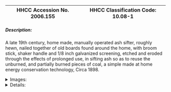 | **HHCC Accession No. 2006.155** |**HHCC Classification Code:  10.08-1**|
| ----------- | ----------- |
##### Description:
A late 19th century, home made, manually operated ash sifter, roughly hewn, nailed together of old boards found around the home, with broom stick, shaker handle and 1/8 inch galvanized screening, etched and eroded through the effects of prolonged use, in sifting ash so as to reuse the unburned, and partially burned pieces of coal, a simple made at home energy conservation technology, Circa 1898.


<details>
	<summary>Images:</summary>
<div class="gallery gallery-wrapper--full" contenteditable="false" data-is-empty="false" data-translation="Add images" data-columns="6">
<figure class="gallery__item"><a href="#DOMAIN_NAME#gallery/10.08-1.jpg" data-size="2000x1195"><img src="#DOMAIN_NAME#gallery/10.08-1-thumbnail.jpg" alt=""></a></figure>
</div>
</details>


<details>
	<summary>Details:</summary>

##### Group:
10.08 Solid Fuel (Coal and Wood) Burning Equipment - Other Components and Parts

##### Make:
Home made

##### Manufacturer:


##### Model:


##### Serial No.:


##### Size:
12 x 15 x 3' box with 28 inch handle

##### Weight:
4 lbs.

##### Circa:
1898

##### Rating:
Exhibit, education, and research quality, illustrating the form, structure and operation of  a  late 19th century, home made ash sifter for attending to wood and coal fired home heating furnaces.

##### Patent Date/Number:


##### Provenance:
From York County (York Region) Ontario, once a rich agricultural hinterlands, attracting early settlement in the last years of the 18th century. Located on the north slopes of the Oak Ridges Moraine, within 20 miles of Toronto, the County would also attract early ex-urban development, to be come a wealthy market place for the emerging household and consumer technologies of the early and mid 20th century. 

This artifact was discovered in the 1950's in the used stock of T. H. Oliver, Refrigeration and Electric Sales and Service, Aurora, Ontario, an early worker in the field of agricultural, industrial and consumer technology. 

Used in a Spruce St. home, Aurora Ontario, through to the late 1930's

##### Type and Design:
Late 19th century, 
Roughly hewn 
Home made, 
Crudely fabricated of old boards, nailed together, 
1/8 inch galvanized screening
Broom stick, shaker handle
Etched and eroded through the effects of prolonged use

##### Construction:


##### Material:
Rough pine boards

##### Special Features:


##### Accessories:


##### Capacities:


##### Performance Characteristics:


##### Operation:


##### Control and Regulation:


##### Targeted Market Segment:


##### Consumer Acceptance:


##### Merchandising:


##### Market Price:


##### Technological Significance:
The hand operated ash sifter is an example of a 'small', 'appropriate' Canadian technology of its time, responding to the social, cultural and economic needs and constraints of the period.
The ash sifter was an early energy conservation device, used to conserve a scarce costly energy resource, coal
Energy conservation would be a re-occurring theme in the residential home heating sector, one which would be echoed into and throughout the 20th century and on into the 21st.  A news letter to Fess Oil Burner of Canada dealers in 1947, responded to the energy shortage of that period, advising the home owner and service technician of their shared responsibilities for energy conservation, this time in the conservation of home heating fuel oil [see note #2]  
A simple handcrafted tool, a made at home technology, the hand operated ash sifter was invented as a response to needs at the turn of the 20st century, would be strangely anticipatory of the needs 100 years later at the turn of the 21st century. The issue then as now is one of energy conservation, a reoccurring theme, marking the 'scarcity', 'availability', as well as 'market price' [affordability].  
The hand operated manual ash sifter would find its place in the large homes at the turn of the 20th century many of which were heated, at least in part, by coal fired fireplaces, without the luxury of built in shaking mechanisms
The shaking of ashes manually by a hand sifter technology would be a fact of life for those with coal burning fireplaces. For those with central coal heating furnaces with built in shaker grates [operated by turning of a crank], it would be a backup to retain the un-spent coal that escaped the mechanised sifting process.

##### Industrial Significance:
Crudely fabricated of old pieces of wood, found around the home, clearly the largely unskilled work of a homeowner or household handyman, it is rare marker of the days well before technology's invasion of the Canadian home, with endless line of labor saving tools, appliances and products for comfort, safety, health and convenience.
The finely made 1/8th inch galvinized sifter screen appears to be a bit of an anomaly, standing in sharp contrast to the other found-at-home materials used. The screening appears not to have been a later addition, however, given the integrated construction detail. All of which says something about the relatively advanced processes for the production of galvanized coated screen of the period - anachronistic

##### Socio-economic Significance:


##### Socio-cultural Significance:
Crudely fabricated of old pieces of wood, found around the home, etched and eroded through the effects of prolonged use, it is rare marker of the simplicity and rigors of Canadian urban life, as the 20th century dawned, when it came to keeping warm through the seeming endless of a Canadian winter.
The process of sifting ash, so as to retain the un-spent coal was above all an act of thrift, one reflecting a 'culture of thrift', often practised by those of considerable means. The motivation for manual coal shaking technology also arouse out of the need for energy conservation measures, in a costly energy market. As well it reflected the economic constrains of the times in which the preponderance of Canadian families lived throughout the early years of the 20th century.
From the perspective of the early 21st century, the large, architecturally sophisticated urban homes that began to appear in central Canada, in the closing years of the 19th century, present anomalies. The product of a new middle class affluence, they presented a perfect picture of a new life style of comfort and convenience. Yet, produced from the pattern books of the period, the designs were poorly fitted to Canadian winters - comfortable they were not through much of the year. This was, then, the market that the Canadian home heating industry would target and for which it would develop many of its earliest products and technologies, including the central warm air furnace, hot water boiler and related heat distribution systems [see images, homes and systems]

##### Donor:
G. Leslie Oliver, The T. H. Oliver HVACR Collection

##### HHCC Storage Location:


##### Tracking:


##### Bibliographic References:


##### Notes:
Caution in handling is advised, rusty exposed nails
See Fess Oil Burners of Canada Limited, Toronto, Bulletin 5, October 27th 1947, Oil Scarcity, Though Temporary, is Still Acute

##### Related Reports:

</details>
